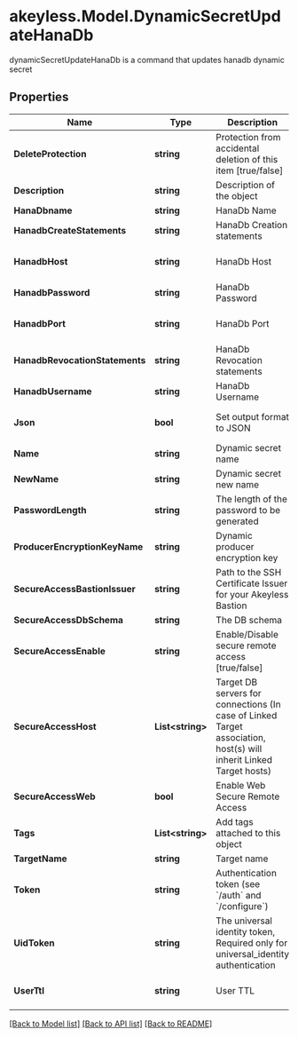 # akeyless.Model.DynamicSecretUpdateHanaDb
dynamicSecretUpdateHanaDb is a command that updates hanadb dynamic secret

## Properties

Name | Type | Description | Notes
------------ | ------------- | ------------- | -------------
**DeleteProtection** | **string** | Protection from accidental deletion of this item [true/false] | [optional] 
**Description** | **string** | Description of the object | [optional] 
**HanaDbname** | **string** | HanaDb Name | [optional] 
**HanadbCreateStatements** | **string** | HanaDb Creation statements | [optional] 
**HanadbHost** | **string** | HanaDb Host | [optional] [default to "127.0.0.1"]
**HanadbPassword** | **string** | HanaDb Password | [optional] 
**HanadbPort** | **string** | HanaDb Port | [optional] [default to "443"]
**HanadbRevocationStatements** | **string** | HanaDb Revocation statements | [optional] 
**HanadbUsername** | **string** | HanaDb Username | [optional] 
**Json** | **bool** | Set output format to JSON | [optional] [default to false]
**Name** | **string** | Dynamic secret name | 
**NewName** | **string** | Dynamic secret new name | [optional] 
**PasswordLength** | **string** | The length of the password to be generated | [optional] 
**ProducerEncryptionKeyName** | **string** | Dynamic producer encryption key | [optional] 
**SecureAccessBastionIssuer** | **string** | Path to the SSH Certificate Issuer for your Akeyless Bastion | [optional] 
**SecureAccessDbSchema** | **string** | The DB schema | [optional] 
**SecureAccessEnable** | **string** | Enable/Disable secure remote access [true/false] | [optional] 
**SecureAccessHost** | **List&lt;string&gt;** | Target DB servers for connections (In case of Linked Target association, host(s) will inherit Linked Target hosts) | [optional] 
**SecureAccessWeb** | **bool** | Enable Web Secure Remote Access | [optional] [default to false]
**Tags** | **List&lt;string&gt;** | Add tags attached to this object | [optional] 
**TargetName** | **string** | Target name | [optional] 
**Token** | **string** | Authentication token (see &#x60;/auth&#x60; and &#x60;/configure&#x60;) | [optional] 
**UidToken** | **string** | The universal identity token, Required only for universal_identity authentication | [optional] 
**UserTtl** | **string** | User TTL | [optional] [default to "60m"]

[[Back to Model list]](../README.md#documentation-for-models) [[Back to API list]](../README.md#documentation-for-api-endpoints) [[Back to README]](../README.md)

